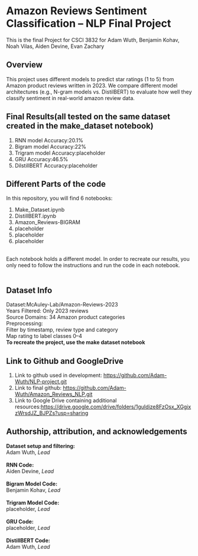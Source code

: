 # Amazon Reviews Sentiment Classification – NLP Final Project
This is the final Project for CSCI 3832 for Adam Wuth, Benjamin Kohav, Noah Vilas, Aiden Devine, Evan Zachary

## Overview
This project uses different models to predict star ratings (1 to 5) from Amazon product reviews written in 2023. We compare different model architectures (e.g., N-gram models vs. DistilBERT) to evaluate how well they classify sentiment in real-world amazon review data.



## Final Results(all tested on the same dataset created in the make_dataset notebook)
1. RNN model Accuracy:20.1%
2.  Bigram model Accuracy:22%
3.  Trigram model Accuracy:placeholder
4. GRU Accuracy:46.5%
5. DilstillBERT Accuracy:placeholder
## Different Parts of the code
In this repository, you will find 6 notebooks:
1. Make_Dataset.ipynb
2. DistillBERT.ipynb
3. Amazon_Reviews-BIGRAM
4. placeholder
5. placeholder
6. placeholder
<br/>
Each notebook holds a different model. In order to recreate our results, you only need to follow the instructions and run the code in each notebook.<br/>
<br/>

## Dataset Info
Dataset:McAuley-Lab/Amazon-Reviews-2023<br/>
Years Filtered: Only 2023 reviews<br/>
Source Domains: 34 Amazon product categories<br/>
Preprocessing:<br/>
Filter by timestamp, review type and category<br/>
Map rating to label classes 0–4<br/>
**To recreate the project, use the make dataset notebook**<br/>

## Link to Github and GoogleDrive
1. Link to github used in development: https://github.com/Adam-Wuth/NLP-project.git<br/>
2. Link to final github: https://github.com/Adam-Wuth/Amazon_Reviews_NLP.git<br/>
3. Link to Google Drive containing additional resources:https://drive.google.com/drive/folders/1guIdize8FzOsx_XGgixzWrsdJZ_BJPZs?usp=sharing<br/>

## Authorship, attribution, and acknowledgements
**Dataset setup and filtering:**<br/>
Adam Wuth, *Lead*<br/>
<br/>
**RNN Code:**<br/>
Aiden Devine, *Lead*<br/>
<br/>
**Bigram Model Code:**<br/>
Benjamin Kohav, *Lead*<br/>
<br/>
**Trigram Model Code:**<br/>
placeholder, *Lead*<br/>
<br/>
**GRU Code:**<br/>
placeholder, *Lead*<br/>
<br/>
**DistillBERT Code:**<br/>
Adam Wuth, *Lead*<br/>
<br/>
